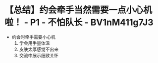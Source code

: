 # 【总结】约会牵手当然需要一点小心机啦！ - P1 - 不怕队长 - BV1nM411g7J3

-   约会时牵手需要小心机
    1.  学会用手量体温
    2.  皮肤太厚感觉不出来
    3.  交流中展示细致关怀
